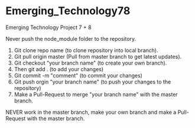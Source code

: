 # Emerging_Technology78
Emerging Technology Project 7 + 8

Never push the node_module folder to the repository.

1) Git clone repo name (to clone repository into local branch).
2) Git pull origin master (Pull from master branch to get latest updates).
3) Git checkout "your branch name" (to create your own branch). 
4) Then git add . (to add your changes)
5) Git commit -m "comment" (to commit your changes)
6) Git push orgin "your branch name" (to push your changes to the repository)
7) Make a Pull-Request to merge "your branch name" with the master branch.

NEVER work in the master branch, make your own branch and make a Pull-Request with the master branch.
